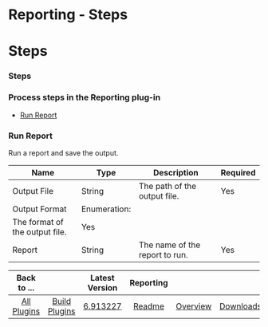 
Reporting - Steps
=================

# Steps



### Steps




 



### Process steps in the Reporting plug-in


* [Run Report](#run_report)




### Run Report


Run a report and save the output.




| Name | Type | Description | Required |
| --- | --- | --- | --- |
| Output File | String | The path of the output file. | Yes |
| Output Format | Enumeration:
 | The format of the output file. | Yes |
| Report | String | The name of the report to run. | Yes |





|Back to ...||Latest Version|Reporting |||
| :---: | :---: | :---: | :---: | :---: | :---: |
|[All Plugins](../../index.md)|[Build Plugins](../README.md)|[6.913227](https://raw.githubusercontent.com/UrbanCode/IBM-UCB-PLUGINS/main/files/Reporting/urbancode-reporting-6.913227.zip)|[Readme](README.md)|[Overview](overview.md)|[Downloads](downloads.md)|

